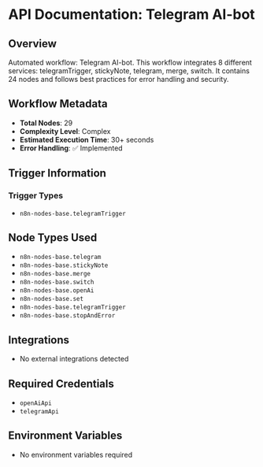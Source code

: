 # API Documentation: Telegram AI-bot

## Overview
Automated workflow: Telegram AI-bot. This workflow integrates 8 different services: telegramTrigger, stickyNote, telegram, merge, switch. It contains 24 nodes and follows best practices for error handling and security.

## Workflow Metadata
- **Total Nodes**: 29
- **Complexity Level**: Complex
- **Estimated Execution Time**: 30+ seconds
- **Error Handling**: ✅ Implemented

## Trigger Information
### Trigger Types
- `n8n-nodes-base.telegramTrigger`

## Node Types Used
- `n8n-nodes-base.telegram`
- `n8n-nodes-base.stickyNote`
- `n8n-nodes-base.merge`
- `n8n-nodes-base.switch`
- `n8n-nodes-base.openAi`
- `n8n-nodes-base.set`
- `n8n-nodes-base.telegramTrigger`
- `n8n-nodes-base.stopAndError`

## Integrations
- No external integrations detected

## Required Credentials
- `openAiApi`
- `telegramApi`

## Environment Variables
- No environment variables required
